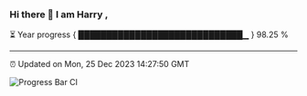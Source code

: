 ### Hi there 👋 I am Harry , 

⏳ Year progress { █████████████████████████████▁ } 98.25 %

---

⏰ Updated on Mon, 25 Dec 2023 14:27:50 GMT

![Progress Bar CI](https://github.com/duykhang68/duykhang68/workflows/Progress%20Bar%20CI/badge.svg)

